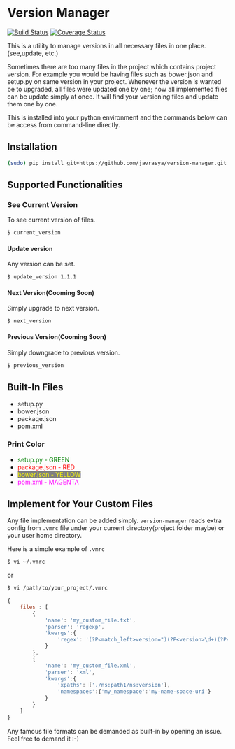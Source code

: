 # Version Manager 
[![Build Status](https://travis-ci.org/javrasya/version-manager.svg)](https://travis-ci.org/javrasya/version-manager) [![Coverage Status](https://coveralls.io/repos/github/javrasya/version-manager/badge.svg?branch=master)](https://coveralls.io/github/javrasya/version-manager?branch=master)

This is a utility to manage versions in all necessary files in one place.(see,update, etc.) 

Sometimes there are too many files in the project which contains project version. For example you would be having files such as bower.json and setup.py on same version in your project. Whenever the version is wanted be to upgraded, all files were updated one by one; now all implemented files can be update simply at once. It will find your versioning files and update them one by one.

This is installed into your python environment and the commands below can be access from command-line directly.

## Installation
```bash
(sudo) pip install git+https://github.com/javrasya/version-manager.git
```


## Supported Functionalities
### See Current Version
To see current version of files.
```bash
$ current_version
```

#### Update version
Any version can be set.
```bash
$ update_version 1.1.1
```

#### Next Version(Cooming Soon)
Simply upgrade to next version.
```bash
$ next_version
```

#### Previous Version(Cooming Soon)
Simply downgrade to previous version.
```bash
$ previous_version
```

## Built-In Files
* setup.py
* bower.json
* package.json
* pom.xml

### Print Color
* <span style="color:green;">setup.py - GREEN</span>
* <span style="color:red;">package.json - RED</span>
* <span style="color:yellow;background-color:grey">bower.json - YELLOW</span>
* <span style="color:magenta;">pom.xml - MAGENTA</span>


## Implement for Your Custom Files

Any file implementation can be added simply. `version-manager` reads extra config from `.vmrc` file under your current directory(project folder maybe) or your user home directory. 

Here is a simple example of `.vmrc`

```bash
$ vi ~/.vmrc
```
or
```bash
$ vi /path/to/your_project/.vmrc
```

```javascript
{
	files : [
		{
            'name': 'my_custom_file.txt',
            'parser': 'regexp',
            'kwargs':{
            	'regex': '(?P<match_left>version=")(?P<version>\d+)(?P<match_right>")'
            }
		},
		{
            'name': 'my_custom_file.xml',
            'parser': 'xml',
            'kwargs':{
            	'xpaths': ['./ns:path1/ns:version'],
            	'namespaces':{'my_namespace':'my-name-space-uri'}
            }
		}		
	]
}
```

Any famous file formats can be demanded as built-in by opening an issue. Feel free to demand it :-)


